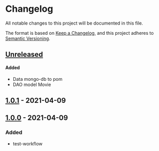 # Changelog

All notable changes to this project will be documented in this file.

The format is based on [Keep a Changelog](https://keepachangelog.com/en/1.0.0/),
and this project adheres to [Semantic Versioning](https://semver.org/spec/v2.0.0.html).

## [Unreleased]

#### Added

- Data mongo-db to pom
- DAO model Movie

## [1.0.1] - 2021-04-09

## [1.0.0] - 2021-04-09

### Added

-   test-workflow

[Unreleased]: https://github.com/marcialrivas/ms-spring-boot-movies/compare/1.0.1...HEAD

[1.0.1]: https://github.com/marcialrivas/ms-spring-boot-movies/compare/1.0.0...1.0.1

[1.0.0]: https://github.com/marcialrivas/ms-spring-boot-movies/compare/398e1c59267c8a0ebbef5fef4f1ea7f9cd91c7fe...1.0.0

